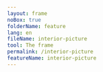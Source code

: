 ```yaml
---
layout: frame
noBox: true
folderName: feature
lang: en
fileName: interior-picture
tool: The frame
permalink: /interior-picture
featureName: interior-picture
---
```

